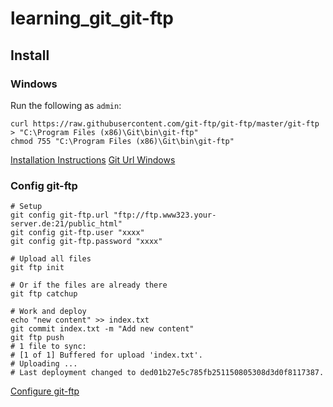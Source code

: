 # learning_git_git-ftp

## Install

### Windows

Run the following as `admin`:
```
curl https://raw.githubusercontent.com/git-ftp/git-ftp/master/git-ftp > "C:\Program Files (x86)\Git\bin\git-ftp"
chmod 755 "C:\Program Files (x86)\Git\bin\git-ftp"
```

[Installation Instructions](https://github.com/git-ftp/git-ftp/blob/master/INSTALL.md)
[Git Url Windows ](https://stackoverflow.com/questions/50197203/using-curl-with-windows-path)

### Config git-ftp

```
# Setup
git config git-ftp.url "ftp://ftp.www323.your-server.de:21/public_html"
git config git-ftp.user "xxxx"
git config git-ftp.password "xxxx"

# Upload all files
git ftp init

# Or if the files are already there
git ftp catchup

# Work and deploy
echo "new content" >> index.txt
git commit index.txt -m "Add new content"
git ftp push
# 1 file to sync:
# [1 of 1] Buffered for upload 'index.txt'.
# Uploading ...
# Last deployment changed to ded01b27e5c785fb251150805308d3d0f8117387.
```

[Configure git-ftp](https://github.com/git-ftp/git-ftp)
